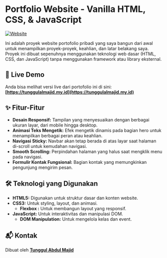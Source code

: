 # Portfolio Website - Vanilla HTML, CSS, & JavaScript

[![Website](https://img.shields.io/badge/Website-Live-blue.svg)](https://tunggulalmajid.my.id)

Ini adalah proyek website portofolio pribadi yang saya bangun dari awal untuk menampilkan proyek-proyek, keahlian, dan latar belakang saya. Proyek ini dibuat sepenuhnya menggunakan teknologi web dasar (HTML, CSS, dan JavaScript) tanpa menggunakan framework atau library eksternal.

## 🚀 Live Demo

Anda bisa melihat versi live dari portofolio ini di sini:
**[https://tunggulalmajid.my.id](https://tunggulalmajid.my.id)**

## ✨ Fitur-Fitur

- **Desain Responsif:** Tampilan yang menyesuaikan dengan berbagai ukuran layar, dari mobile hingga desktop.
- **Animasi Teks Mengetik:** Efek mengetik dinamis pada bagian hero untuk menampilkan berbagai peran atau keahlian.
- **Navigasi Sticky:** Navbar akan tetap berada di atas layar saat halaman di-scroll untuk kemudahan navigasi.
- **Smooth Scrolling:** Perpindahan halaman yang halus saat mengklik menu pada navigasi.
- **Formulir Kontak Fungsional:** Bagian kontak yang memungkinkan pengunjung mengirim pesan.

## 🛠️ Teknologi yang Digunakan

- **HTML5:** Digunakan untuk struktur dasar dan konten website.
- **CSS3:** Untuk styling, layout, dan animasi.
  - **Flexbox :** Untuk membangun layout yang responsif.
- **JavaScript:** Untuk interaktivitas dan manipulasi DOM.
  - **DOM Manipulation:** Untuk mengelola kelas dan event.

## 📬 Kontak

Dibuat oleh **[Tunggul Abdul Majid](https://github.com/tunggulalmajid)**
